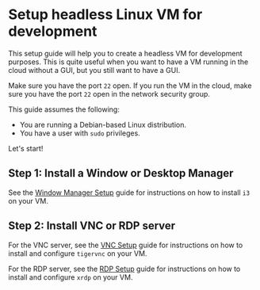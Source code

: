 # Setup headless Linux VM for development

This setup guide will help you to create a headless VM for development purposes. This is quite
useful when you want to have a VM running in the cloud without a GUI, but you still want to have a
GUI.

Make sure you have the port `22` open. If you run the VM in the cloud, make sure you have the port
`22` open in the network security group.

This guide assumes the following:

- You are running a Debian-based Linux distribution.
- You have a user with `sudo` privileges.

Let's start!

## Step 1: Install a Window or Desktop Manager

See the [Window Manager Setup](./wm-setup.md) guide for instructions on how to install `i3` on your
VM.

## Step 2: Install VNC or RDP server

For the VNC server, see the [VNC Setup](./vnc-setup.md) guide for instructions on how to install and
configure `tigervnc` on your VM.

For the RDP server, see the [RDP Setup](./rdp-setup.md) guide for instructions on how to install and
configure `xrdp` on your VM.
